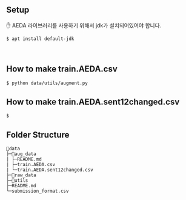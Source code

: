 ## Setup
✋ AEDA 라이브러리를 사용하기 위해서 jdk가 설치되어있어야 합니다.
```
$ apt install default-jdk
```

<br/>

## How to make train.AEDA.csv

```bash
$ python data/utils/augment.py
```

## How to make train.AEDA.sent12changed.csv
```bash
$
```

## Folder Structure
```
📁data
├─📁aug_data
| ├─README.md
| ├─train.AEDA.csv
| └─train.AEDA.sent12changed.csv
├─📁raw_data
├─📁utils
├─README.md
└─submission_format.csv

```
